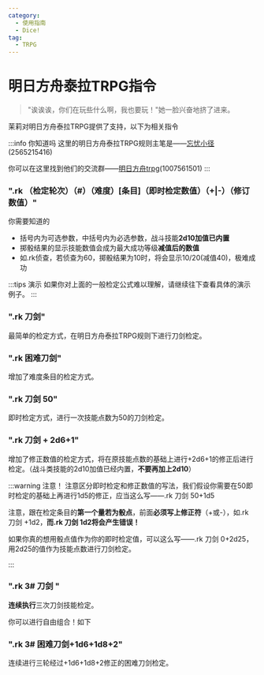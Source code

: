 ```yaml
---
category:
  - 使用指南
  - Dice!
tag:
  - TRPG
---
```


# 明日方舟泰拉TRPG指令

> "诶诶诶，你们在玩些什么啊，我也要玩！"她一脸兴奋地挤了进来。

茉莉对明日方舟泰拉TRPG提供了支持，以下为相关指令

:::info 你知道吗
这里的明日方舟泰拉TRPG规则主笔是——[忘忧小径](tencent://AddContact/?fromId=45&fromSubId=1&subcmd=all&uin=2565215416&website=www.oicqzone.com)(2565215416)

你可以在这里找到他们的交流群——[明日方舟trpg](https://jq.qq.com/?_wv=1027&k=qwEzG8Yd)(1007561501)
:::

### ".rk （检定轮次）（#）（难度）[条目]（即时检定数值）（+|-）（修订数值）"

<span id = "ark_02">你需要知道的</span>

+ 括号内为可选参数，中括号内为必选参数，战斗技能**2d10加值已内置**
+ 掷骰结果的显示技能数值会成为最大成功等级**减值后的数值**
+ 如.rk侦查，若侦查为60，掷骰结果为10时，将会显示10/20(减值40)，极难成功

:::tips 演示
如果你对上面的一般检定公式难以理解，请继续往下查看具体的演示例子。
:::
### ".rk 刀剑"

最简单的检定方式，在明日方舟泰拉TRPG规则下进行刀剑检定。

### ".rk 困难刀剑"

增加了难度条目的检定方式。

### ".rk 刀剑 50"

即时检定方式，进行一次技能点数为50的刀剑检定。
### ".rk 刀剑 + 2d6+1"

增加了修正数值的检定方式，将在原技能点数的基础上进行+2d6+1的修正后进行检定。（战斗类技能的2d10加值已经内置，**不要再加上2d10**）

:::warning 注意！
注意区分即时检定和修正数值的写法，我们假设你需要在50即时检定的基础上再进行1d5的修正，应当这么写——.rk 刀剑 50+1d5

注意，跟在检定条目的**第一个量若为骰点**，前面**必须写上修正符**（+或-），如.rk 刀剑 +1d2，**而.rk 刀剑 1d2将会产生错误！**

如果你真的想用骰点值作为你的即时检定值，可以这么写——.rk 刀剑 0+2d25，用2d25的值作为技能点数进行刀剑检定。

:::
### ".rk 3# 刀剑 "

**连续执行**三次刀剑技能检定。


<span id = "ark_01">你可以进行自由组合！如下</span>

### ".rk 3# 困难刀剑+1d6+1d8+2"

连续进行三轮经过+1d6+1d8+2修正的困难刀剑检定。

